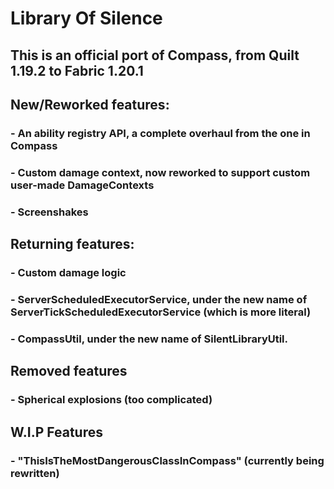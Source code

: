 # Library Of Silence

## This is an official port of Compass, from Quilt 1.19.2 to Fabric 1.20.1

## New/Reworked features:

### - An ability registry API, a complete overhaul from the one in Compass

### - Custom damage context, now reworked to support custom user-made DamageContexts

### - Screenshakes

## Returning features:

### - Custom damage logic

### - ServerScheduledExecutorService, under the new name of ServerTickScheduledExecutorService (which is more literal)

### - CompassUtil, under the new name of SilentLibraryUtil.

## Removed features

### - Spherical explosions (too complicated)

## W.I.P Features

### - "ThisIsTheMostDangerousClassInCompass" (currently being rewritten)
